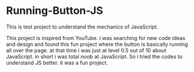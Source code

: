 # Running-Button-JS
This is test project to understand the mechanics of JavaScript.

This project is inspired from YouTube. i was searching for new code ideas and design and found this fun project where the button is basically running all over the page. at that time i was just at level 0.5 out of 10 about JavaScript. in short i was total noob at JavaScript.
So i tried the codes to understand JS better. it was a fun project. 
